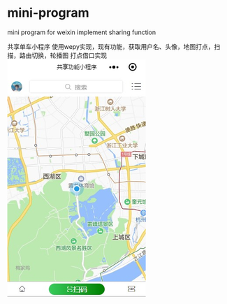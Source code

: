 # mini-program
mini program for weixin implement sharing function

共享单车小程序
使用wepy实现，现有功能，获取用户名、头像，地图打点，扫描，路由切换，轮播图
打点借口实现
![页面显示](https://github.com/yuan-mouren/mini-program/raw/master/src/statics/imgs/yemain.jpg.png)
